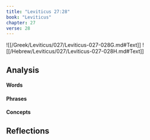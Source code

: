 ```yaml
---
title: "Leviticus 27:28"
book: "Leviticus"
chapter: 27
verse: 28
---
```

![[/Greek/Leviticus/027/Leviticus-027-028G.md#Text]]
![[/Hebrew/Leviticus/027/Leviticus-027-028H.md#Text]]

## Analysis

#### Words

#### Phrases

#### Concepts

## Reflections
